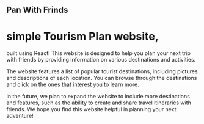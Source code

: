 ## Pan With Frinds

# simple Tourism Plan website, 
built using React! This website is designed to help you plan your next trip with friends by providing information on various destinations and activities.

The website features a list of popular tourist destinations, including pictures and descriptions of each location. You can browse through the destinations and click on the ones that interest you to learn more. 

In the future, we plan to expand the website to include more destinations and features, such as the ability to create and share travel itineraries with friends. We hope you find this website helpful in planning your next adventure!